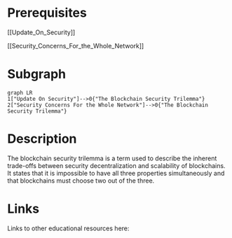 # Prerequisites
[[Update_On_Security]]


[[Security_Concerns_For_the_Whole_Network]]

# Subgraph

```mermaid
graph LR
1["Update On Security"]-->0{"The Blockchain Security Trilemma"}
2["Security Concerns For the Whole Network"]-->0{"The Blockchain Security Trilemma"}
```



# Description
  
The blockchain security trilemma is a term used to describe the inherent trade-offs between security decentralization and scalability of blockchains. It states that it is impossible to have all three properties simultaneously and that blockchains must choose two out of the three.

# Links
Links to other educational resources here: